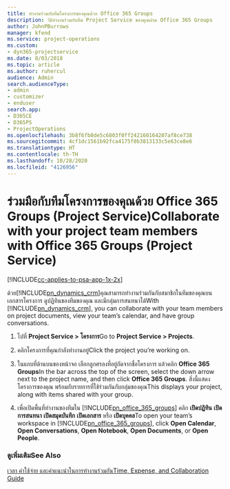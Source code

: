 ```yaml
---
title: ทำงานร่วมกับทีมโครงการของคุณด้วย Office 365 Groups
description: วิธีทำงานร่วมกับทีม Project Service ของคุณผ่าน Office 365 Groups
author: JohnPBurrows
manager: kfend
ms.service: project-operations
ms.custom:
- dyn365-projectservice
ms.date: 8/03/2018
ms.topic: article
ms.author: ruhercul
audience: Admin
search.audienceType:
- admin
- customizer
- enduser
search.app:
- D365CE
- D365PS
- ProjectOperations
ms.openlocfilehash: 3b8f6fb0de5c6803f0ff242160164207af8ce738
ms.sourcegitcommit: 4cf1dc1561b92fca4175f0b3813133c5e63ce8e6
ms.translationtype: HT
ms.contentlocale: th-TH
ms.lasthandoff: 10/28/2020
ms.locfileid: "4126956"
---
```

# <a name="collaborate-with-your-project-team-members-with-office-365-groups-project-service"></a><span data-ttu-id="5bc30-103">ร่วมมือกับทีมโครงการของคุณด้วย Office 365 Groups (Project Service)</span><span class="sxs-lookup"><span data-stu-id="5bc30-103">Collaborate with your project team members with Office 365 Groups (Project Service)</span></span>

[!INCLUDE[cc-applies-to-psa-app-1x-2x](../includes/cc-applies-to-psa-app-1x-2x.md)]

<span data-ttu-id="5bc30-104">ด้วย[!INCLUDE[pn_dynamics_crm](../includes/pn-dynamics-crm.md)]คุณสามารถทำงานร่วมกันกับสมาชิกในทีมของคุณบนเอกสารโครงการ ดูปฏิทินของทีมของคุณ และมีกลุ่มการสนทนาได้</span><span class="sxs-lookup"><span data-stu-id="5bc30-104">With [!INCLUDE[pn_dynamics_crm](../includes/pn-dynamics-crm.md)], you can collaborate with your team members on project documents, view your team’s calendar, and have group conversations.</span></span>  
  
1. <span data-ttu-id="5bc30-105">ไปที่ **Project Service > โครงการ**</span><span class="sxs-lookup"><span data-stu-id="5bc30-105">Go to **Project Service > Projects**.</span></span>  
  
2. <span data-ttu-id="5bc30-106">คลิกโครงการที่คุณกำลังทำงานอยู่</span><span class="sxs-lookup"><span data-stu-id="5bc30-106">Click the project you’re working on.</span></span>  
  
3. <span data-ttu-id="5bc30-107">ในแถบที่ด้านบนของหน้าจอ เลือกลูกศรลงที่อยู่ถัดจากชื่อโครงการ แล้วคลิก **Office 365 Groups**</span><span class="sxs-lookup"><span data-stu-id="5bc30-107">In the bar across the top of the screen, select the down arrow next to the project name, and then click **Office 365 Groups**.</span></span> <span data-ttu-id="5bc30-108">สิ่งนี้แสดงโครงการของคุณ พร้อมกับรายการที่ใช้ร่วมกันกับกลุ่มของคุณ</span><span class="sxs-lookup"><span data-stu-id="5bc30-108">This displays your project, along with items shared with your group.</span></span>  
  
4. <span data-ttu-id="5bc30-109">เพื่อเปิดพื้นที่ทำงานของทีมใน [!INCLUDE[pn_office_365_groups](../includes/pn-office-365-groups.md)] คลิก **เปิดปฏิทิน** **เปิดการสนทนา** **เปิดสมุดบันทึก** **เปิดเอกสาร** หรือ **เปิดบุคคล**</span><span class="sxs-lookup"><span data-stu-id="5bc30-109">To open your team’s workspace in [!INCLUDE[pn_office_365_groups](../includes/pn-office-365-groups.md)], click **Open Calendar**, **Open Conversations**, **Open Notebook**, **Open Documents**, or **Open People**.</span></span>  
  
### <a name="see-also"></a><span data-ttu-id="5bc30-110">ดูเพิ่มเติม</span><span class="sxs-lookup"><span data-stu-id="5bc30-110">See Also</span></span>  
 [<span data-ttu-id="5bc30-111">เวลา ค่าใช้จ่าย และคำแนะนำในการทำงานร่วมกัน</span><span class="sxs-lookup"><span data-stu-id="5bc30-111">Time, Expense, and Collaboration Guide</span></span>](../psa/time-expense-collaboration-guide.md)
